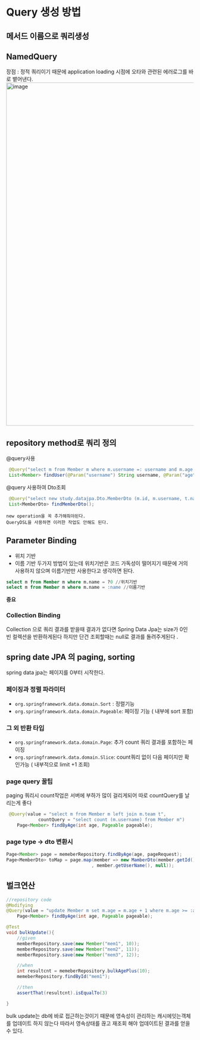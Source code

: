 # Query 생성 방법
## 메서드 이름으로 쿼리생성
## NamedQuery 
장점 : 정적 쿼리이기 때문에 application loading 시점에 오타와 관련된 에러로그를 바로 뱉어낸다.
<img width="921" alt="image" src="https://user-images.githubusercontent.com/43670838/179380468-669b8620-a7d1-43c7-8a63-e5160dedcf13.png">

## repository method로 쿼리 정의
   @query사용
   ```java
    @Query("select m from Member m where m.username =: username and m.age = :age")
    List<Member> findUser(@Param("username") String username, @Param("age") int age);
   ```

   @query 사용하여 Dto조회
   ```java
    @Query("select new study.datajpa.Dto.MemberDto (m.id, m.username, t.name) from Member m join m.team t")
    List<MemberDto> findMemberDto();
```
    new operation을 꼭 추가해줘야된다. 
    QueryDSL을 사용하면 이러한 작업도 안해도 된다.


## Parameter Binding
- 위치 기반
- 이름 기반
두가지 방법이 있는데 위치기반은 코드 가독성이 떨어지기 때문에 거의 사용하지 않으며 이름기반만 사용한다고 생각하면 된다. 
```sql
select m from Member m where m.name = ?0 //위치기반
select m from Member m where m.name = :name //이름기반
```
**중요**
### Collection Binding
Collection 으로 쿼리 결과를 받을때 결과가 없다면 Spring Data Jpa는 size가 0인 빈 컬렉션을 반환하게된다
하지만 단건 조회할때는 null로 결과를 돌려주게된다 .


## spring date JPA 의 paging, sorting
spring data jpa는 페이지를 0부터 시작한다.

### 페이징과 정렬 파라미터
- `org.springframework.data.domain.Sort` : 정렬기능 
- `org.springframework.data.domain.Pageable`: 페이징 기능 ( 내부에 sort 포함)

### 그 외 반환 타입
- `org.springframework.data.domain.Page`: 추가 count 쿼리 결과를 포함하는 페이징
- `org.springframework.data.domain.Slice`: count쿼리 없이 다음 페이지만 확인가능 ( 내부적으로 limit +1 조회)


### page query 꿀팁
paging 쿼리시 count작업은 서버에 부하가 많이 걸리게되어 따로 countQuery를 날리는게 좋다

```java
 @Query(value = "select m from Member m left join m.team t",
            countQuery = "select count (m.username) from Member m")
    Page<Member> findByAge(int age, Pageable pageable);
```

### page type -> dto 변환시
```java
Page<Member> page = memeberRepository.findByAge(age, pageRequest);
Page<MemberDto> toMap = page.map(member => new MamberDto(member.getId()
                                , member.getUserName(), null));
```

## 벌크연산
```java
//repository code
@Modifying
@Query(value = "update Member m set m.age = m.age + 1 where m.age >= :age ")
    Page<Member> findByAge(int age, Pageable pageable);

```
```java
@Test
void bulkUpdate(){
    //given
    memberRepository.save(new Member("mem1", 10));
    memberRepository.save(new Member("mem2", 11));
    memberRepository.save(new Member("mem3", 12));

    //when
    int resultcnt = memeberRepository.bulkAgePlus(10);
    memeberRepository.findById("mem1");

    //then
    assertThat(resultcnt).isEqualTo(3)

}
```
bulk update는 db에 바로 접근하는것이기 때문에 영속성이 관리하는 캐시에잇는객체를 업데이트 하지 않는다 
따라서 영속상태를 끊고 재조회 해야 업데이트된 결과를 얻을 수 있다.
